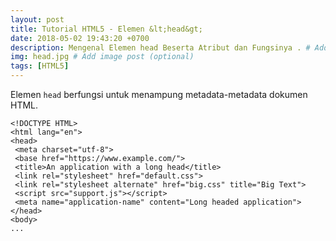 ```yaml
---
layout: post
title: Tutorial HTML5 - Elemen &lt;head&gt;
date: 2018-05-02 19:43:20 +0700
description: Mengenal Elemen head Beserta Atribut dan Fungsinya . # Add post description (optional)
img: head.jpg # Add image post (optional)
tags: [HTML5]
---
```

Elemen <code>head</code> berfungsi untuk menampung metadata-metadata dokumen HTML.

<pre>
<code data-language="html">&lt;!DOCTYPE HTML&gt;
&lt;html lang="en"&gt;
&lt;head&gt;
 &lt;meta charset="utf-8"&gt;
 &lt;base href="https://www.example.com/"&gt;
 &lt;title&gt;An application with a long head&lt;/title&gt;
 &lt;link rel="stylesheet" href="default.css"&gt;
 &lt;link rel="stylesheet alternate" href="big.css" title="Big Text"&gt;
 &lt;script src="support.js"&gt;&lt;/script&gt;
 &lt;meta name="application-name" content="Long headed application"&gt;
&lt;/head&gt;
&lt;body&gt;
...</code>
</pre>